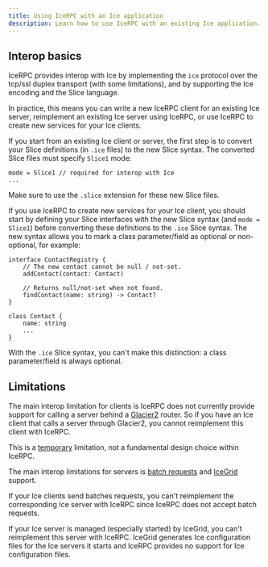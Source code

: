 ```yaml
---
title: Using IceRPC with an Ice application
description: Learn how to use IceRPC with an existing Ice application.
---
```


## Interop basics

IceRPC provides interop with Ice by implementing the `ice` protocol over the tcp/ssl duplex transport (with some
limitations), and by supporting the Ice encoding and the Slice language.

In practice, this means you can write a new IceRPC client for an existing Ice server, reimplement an existing Ice server
using IceRPC, or use IceRPC to create new services for your Ice clients.

If you start from an existing Ice client or server, the first step is to convert your Slice definitions (in `.ice`
files) to the new Slice syntax. The converted Slice files must specify `Slice1` mode:

```slice
mode = Slice1 // required for interop with Ice
...

```

Make sure to use the `.slice` extension for these new Slice files.

If you use IceRPC to create new services for your Ice client, you should start by defining your Slice interfaces with
the new Slice syntax (and `mode = Slice1`) before converting these definitions to the `.ice` Slice syntax. The new
syntax allows you to mark a class parameter/field as optional or non-optional, for example:

```slice {% title="Slice with the .slice syntax" %}
interface ContactRegistry {
    // The new contact cannot be null / not-set.
    addContact(contact: Contact)

    // Returns null/not-set when not found.
    findContact(name: string) -> Contact?
}

class Contact {
    name: string
    ...
}
```

With the `.ice` Slice syntax, you can't make this distinction: a class parameter/field is always optional.

## Limitations

The main interop limitation for clients is IceRPC does not currently provide support for calling a server behind a
[Glacier2] router. So if you have an Ice client that calls a server through Glacier2, you cannot reimplement this client
with IceRPC.

This is a [temporary] limitation, not a fundamental design choice within IceRPC.

The main interop limitations for servers is [batch requests] and [IceGrid] support.

If your Ice clients send batches requests, you can't reimplement the corresponding Ice server with IceRPC since IceRPC
does not accept batch requests.

If your Ice server is managed (especially started) by IceGrid, you can't reimplement this server with IceRPC. IceGrid
generates Ice configuration files for the Ice servers it starts and IceRPC provides no support for Ice configuration
files.

[batch requests]: https://doc.zeroc.com/ice/3.7/client-side-features/batched-invocations
[Glacier2]: https://doc.zeroc.com/ice/3.7/ice-services/glacier2
[IceGrid]: https://doc.zeroc.com/ice/3.7/ice-services/icegrid
[temporary]: https://github.com/icerpc/icerpc-csharp/issues/3608

